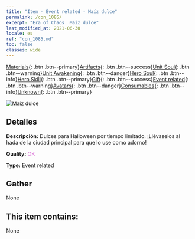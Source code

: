 ```yaml
---
title: "Item - Event related - Maíz dulce"
permalink: /con_1085/
excerpt: "Era of Chaos  Maíz dulce"
last_modified_at: 2021-06-30
locale: es
ref: "con_1085.md"
toc: false
classes: wide
---
```

 [Materials](/ItemsES/){: .btn .btn--primary}[Artifacts](/ItemsES/Artifacts/){: .btn .btn--success}[Unit Soul](/ItemsES/UnitSoul/){: .btn .btn--warning}[Unit Awakening](/ItemsES/UnitAwakening/){: .btn .btn--danger}[Hero Soul](/ItemsES/HeroSoul/){: .btn .btn--info}[Hero Skill](/ItemsES/HeroSkill/){: .btn .btn--primary}[Gift](/ItemsES/Gift/){: .btn .btn--success}[Event related](/ItemsES/Events/){: .btn .btn--warning}[Avatars](/ItemsES/Avatars/){: .btn .btn--danger}[Consumables](/ItemsES/Consumables/){: .btn .btn--info}[Unknown](/ItemsES/Unknown/){: .btn .btn--primary}

 ![Maíz dulce](/images/t/i_690011.png)

## Detalles
 **Descripción:** Dulces para Halloween por tiempo limitado. ¡Llévaselos al hada de la ciudad principal para que lo use como adorno!

 **Quality:** <span style="color: #DA70D6">OK</span>

 **Type:** Event related

## Gather

  None

## This item contains:

  None

